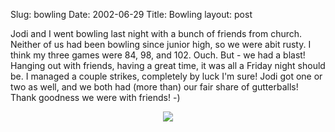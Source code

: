 Slug: bowling
Date: 2002-06-29
Title: Bowling
layout: post

Jodi and I went bowling last night with a bunch of friends from church.  Neither of us had been bowling since junior high, so we were  abit rusty. I think my three games were 84, 98, and 102. Ouch. But - we had a blast! Hanging out with friends, having a great time, it was all a Friday night should be. I managed a couple strikes, completely by luck I&#39;m sure! Jodi got one or two as well, and we both had (more than) our fair share of gutterballs! Thank goodness we were with friends!  -)
 <div align="center"><a href="http://media.redmonk.net/images/steveAtBowling.jpg"><img border="0" src="http://media.redmonk.net/images/steveAtBowlingSm.jpg" /></a></div>
